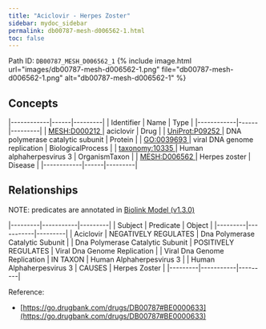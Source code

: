 ```yaml
---
title: "Aciclovir - Herpes Zoster"
sidebar: mydoc_sidebar
permalink: db00787-mesh-d006562-1.html
toc: false 
---
```



Path ID: `DB00787_MESH_D006562_1`
{% include image.html url="images/db00787-mesh-d006562-1.png" file="db00787-mesh-d006562-1.png" alt="db00787-mesh-d006562-1" %}

## Concepts

|------------|------|---------|
| Identifier | Name | Type    |
|------------|------|---------|
| <a href="https://identifiers.org/MESH:D000212">MESH:D000212 </a> | aciclovir | Drug |
| <a href="https://identifiers.org/UniProt:P09252">UniProt:P09252 </a> | DNA polymerase catalytic subunit | Protein |
| <a href="https://identifiers.org/GO:0039693">GO:0039693 </a> | viral DNA genome replication | BiologicalProcess |
| <a href="https://identifiers.org/taxonomy:10335">taxonomy:10335 </a> | Human alphaherpesvirus 3 | OrganismTaxon |
| <a href="https://identifiers.org/MESH:D006562">MESH:D006562 </a> | Herpes zoster | Disease |
|------------|------|---------|

## Relationships


NOTE: predicates are annotated in <a href="https://github.com/biolink/biolink-model/releases/tag/v1.3.0">Biolink Model (v1.3.0)</a>

|---------|-----------|---------|
| Subject | Predicate | Object  |
|---------|-----------|---------|
| Aciclovir | NEGATIVELY REGULATES | Dna Polymerase Catalytic Subunit |
| Dna Polymerase Catalytic Subunit | POSITIVELY REGULATES | Viral Dna Genome Replication |
| Viral Dna Genome Replication | IN TAXON | Human Alphaherpesvirus 3 |
| Human Alphaherpesvirus 3 | CAUSES | Herpes Zoster |
|---------|-----------|---------|

Reference: 
  - [https://go.drugbank.com/drugs/DB00787#BE0000633](https://go.drugbank.com/drugs/DB00787#BE0000633)
